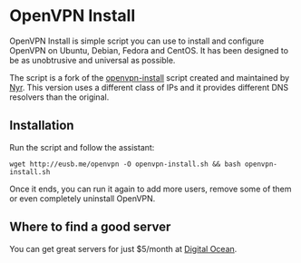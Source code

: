 # OpenVPN Install
OpenVPN Install is simple script you can use to install and configure OpenVPN on Ubuntu, Debian, Fedora and CentOS. It has been designed to be as unobtrusive and universal as possible.

The script is a fork of the [openvpn-install](https://github.com/Nyr/openvpn-install) script created and maintained by [Nyr](https://github.com/Nyr). This version uses a different class of IPs and it provides different DNS resolvers than the original.

## Installation
Run the script and follow the assistant:

`wget http://eusb.me/openvpn -O openvpn-install.sh && bash openvpn-install.sh`

Once it ends, you can run it again to add more users, remove some of them or even completely uninstall OpenVPN.

## Where to find a good server

You can get great servers for just $5/month at [Digital Ocean](https://eusebiu.com/digitalocean).
